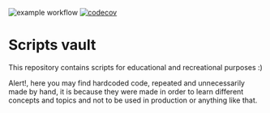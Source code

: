 ![example workflow](https://github.com/LimaBD/studies/actions/workflows/tests.yml/badge.svg)
[![codecov](https://codecov.io/gh/LimaBD/studies/branch/main/graph/badge.svg?token=IC91S78Y6A)](https://codecov.io/gh/LimaBD/studies)

# Scripts vault

This repository contains scripts for educational and recreational purposes :)

Alert!, here you may find hardcoded code, repeated and unnecessarily made by hand, it is because they were made in order to learn different concepts and topics and not to be used in production or anything like that.
